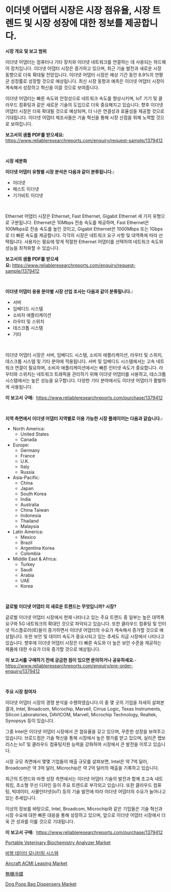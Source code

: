 <p><h1>이더넷 어댑터 시장은 시장 점유율, 시장 트렌드 및 시장 성장에 대한 정보를 제공합니다.</h1></p><p><strong>시장 개요 및 보고 범위</strong></p>
<p><p>이더넷 어댑터는 컴퓨터나 기타 장치와 이더넷 네트워크를 연결하는 데 사용되는 하드웨어 장치입니다. 이더넷 어댑터 시장은 증가하고 있으며, 최근 기술 발전과 새로운 시장 동향으로 더욱 확대될 전망입니다. 이더넷 어댑터 시장은 예상 기간 동안 8.9%의 연평균 성장률로 성장할 것으로 예상됩니다. 최신 시장 동향과 예측은 이더넷 어댑터 시장이 계속해서 성장하고 혁신을 이끌 것으로 보여줍니다.</p><p>이더넷 어댑터는 빠른 속도와 안정성으로 네트워크 속도를 향상시키며, IoT 기기 및 클라우드 컴퓨팅과 같은 새로운 기술의 도입으로 더욱 중요해지고 있습니다. 향후 이더넷 어댑터 시장은 더욱 확대될 것으로 예상되며, 더 나은 연결성과 효율성을 제공할 것으로 기대됩니다. 이더넷 어댑터 제조사들은 기술 혁신을 통해 시장 선점을 위해 노력할 것으로 보여집니다.</p></p>
<p><strong>보고서의 샘플 PDF를 받으세요:</strong> <a href="https://www.reliableresearchreports.com/enquiry/request-sample/1379412">https://www.reliableresearchreports.com/enquiry/request-sample/1379412</a></p>
<p>&nbsp;</p>
<p><strong>시장 세분화</strong></p>
<p><strong>이더넷 어댑터 유형별 시장 분석은 다음과 같이 분류됩니다.:</strong></p>
<p><ul><li>이더넷</li><li>패스트 이더넷</li><li>기가비트 이더넷</li></ul></p>
<p>&nbsp;</p>
<p><p>Ethernet 어댑터 시장은 Ethernet, Fast Ethernet, Gigabit Ethernet 세 가지 유형으로 구분됩니다. Ethernet은 10Mbps 전송 속도를 제공하며, Fast Ethernet은 100Mbps로 전송 속도를 높인 것이고, Gigabit Ethernet은 1000Mbps 또는 1Gbps로 더 빠른 속도를 제공합니다. 각각의 시장은 네트워크 요구 사항 및 대역폭에 따라 선택됩니다. 사용자는 필요에 맞게 적절한 Ethernet 어댑터를 선택하여 네트워크 속도와 성능을 최적화할 수 있습니다.</p></p>
<p><strong>보고서의 샘플 PDF를 받으세요:</strong>&nbsp;<a href="https://www.reliableresearchreports.com/enquiry/request-sample/1379412">https://www.reliableresearchreports.com/enquiry/request-sample/1379412</a></p>
<p>&nbsp;</p>
<p><strong> 이더넷 어댑터 응용 분야별 시장 산업 조사는 다음과 같이 분류됩니다.:</strong></p>
<p><ul><li>서버</li><li>임베디드 시스템</li><li>소비자 애플리케이션</li><li>라우터 및 스위치</li><li>데스크톱 시스템</li><li>기타</li></ul></p>
<p>&nbsp;</p>
<p><p>이더넷 어댑터 시장은 서버, 임베디드 시스템, 소비자 애플리케이션, 라우터 및 스위치, 데스크톱 시스템 및 기타 분야에 적용됩니다. 서버 및 임베디드 시스템에서는 고속 네트워크 연결이 필요하며, 소비자 애플리케이션에서는 빠른 인터넷 속도가 중요합니다. 라우터와 스위치는 네트워크 트래픽을 관리하기 위해 이더넷 어댑터를 사용하고, 데스크톱 시스템에서는 높은 성능을 요구합니다. 다양한 기타 분야에서도 이더넷 어댑터가 활발하게 사용됩니다.</p></p>
<p><strong>이 보고서 구매:</strong>&nbsp; <a href="https://www.reliableresearchreports.com/purchase/1379412">https://www.reliableresearchreports.com/purchase/1379412</a></p>
<p>&nbsp;</p>
<p><strong>지역 측면에서 이더넷 어댑터 지역별로 이용 가능한 시장 플레이어는 다음과 같습니다.:</strong></p>
<p><ul>
    <li>
        North America:
        <ul>
            <li>United States</li>
            <li>Canada</li>
        </ul>
    </li>
    <li>
        Europe:
        <ul>
            <li>Germany</li>
            <li>France</li>
            <li>U.K.</li>
            <li>Italy</li>
            <li>Russia</li>
        </ul>
    </li>
    <li>
        Asia-Pacific:
        <ul>
            <li>China</li>
            <li>Japan</li>
            <li>South Korea</li>
            <li>India</li>
            <li>Australia</li>
            <li>China Taiwan</li>
            <li>Indonesia</li>
            <li>Thailand</li>
            <li>Malaysia</li>
        </ul>
    </li>
    <li>
        Latin America:
        <ul>
            <li>Mexico</li>
            <li>Brazil</li>
            <li>Argentina Korea</li>
            <li>Colombia</li>
        </ul>
    </li>
    <li>
        Middle East & Africa:
        <ul>
            <li>Turkey</li>
            <li>Saudi</li>
            <li>Arabia</li>
            <li>UAE</li>
            <li>Korea</li>
        </ul>
    </li>
    </ul></p>
<p>&nbsp;</p>
<p><strong>글로벌 이더넷 어댑터 의 새로운 트렌드는 무엇입니까? 시장?</strong></p>
<p><p>글로벌 이더넷 어댑터 시장에서 현재 나타나고 있는 주요 트렌드 중 일부는 높은 대역폭 요구와 5G 네트워크의 확대인 것으로 파악되고 있습니다. 또한 클라우드 컴퓨팅 및 인터넷 익스플로러(IE)들이 증가하면서 이더넷 어댑터의 수요가 계속해서 증가할 것으로 예상됩니다. 또한 보안 및 데이터 속도가 중요시되고 있는 추세도 지금 시장에서 나타나고 있습니다. 향후에 이더넷 어댑터 시장은 더 빠른 속도와 더 높은 보안 수준을 제공하는 제품에 대한 수요가 더욱 증가할 것으로 예상됩니다.</p></p>
<p><strong>이 보고서를 구매하기 전에 궁금한 점이 있으면 문의하거나 공유하세요.</strong>- <a href="https://www.reliableresearchreports.com/enquiry/pre-order-enquiry/1379412">https://www.reliableresearchreports.com/enquiry/pre-order-enquiry/1379412</a></p>
<p>&nbsp;</p>
<p><strong>주요 시장 참여자</strong></p>
<p><p>이더넷 어댑터 시장의 경쟁 분석을 수행하였습니다.이 중 몇 곳의 기업을 자세히 살펴본 결과, Intel, Broadcom, Microchip, Marvell, Cirrus Logic, Texas Instruments, Silicon Laboratories, DAVICOM, Marvell, Microchip Technology, Realtek, Synopsys 등이 있습니다.</p><p>그중 Intel은 이더넷 어댑터 시장에서 큰 점유율을 갖고 있으며, 꾸준한 성장을 보여주고 있습니다. 브로드컴은 기술 혁신을 통해 시장에서 높은 평가를 받고 있으며, 실리콘 랩보리스는 IoT 및 클라우드 컴퓨팅지원 능력을 강화하여 시장에서 큰 발전을 이루고 있습니다.</p><p>시장 규모 측면에서 몇몇 기업들의 매출 규모를 살펴보면, Intel은 약 7억 달러, Broadcom은 약 3억 달러, Microchip은 약 2억 달러의 매출을 기록하고 있습니다.</p><p>최근의 트렌드와 마켓 성장 측면에서는 이더넷 어댑터 기술의 발전과 함께 초고속 네트워킹, 초소형 무선 디자인 등이 주요 트렌드로 부각되고 있습니다. 또한 클라우드 컴퓨팅, 빅데이터, 사물인터넷(IoT) 등의 기술 발전에 따라 이더넷 어댑터의 수요가 늘어나고 있는 추세입니다.</p><p>이상의 정보를 바탕으로, Intel, Broadcom, Microchip와 같은 기업들은 기술 혁신과 시장 수요에 대한 빠른 대응을 통해 성장하고 있으며, 앞으로 이더넷 어댑터 시장에서 더욱 큰 성과를 이룰 것으로 기대됩니다.</p></p>
<p><strong>이 보고서 구매:</strong>&nbsp;&nbsp;<a href="https://www.reliableresearchreports.com/purchase/1379412">https://www.reliableresearchreports.com/purchase/1379412</a></p>
<p><p><a href="https://issuu.com/reportprime-2/docs/portable-veterinary-biochemistry-analyzer-market-s">Portable Veterinary Biochemistry Analyzer Market</a></p><p><a href="https://github.com/crfsywufhm81415/Market-Research-Report-List-1/blob/main/1074886186572.md">비행 데이터 모니터링 시스템</a></p><p><a href="https://github.com/RickHolmes3/Market-Research-Report-List-3/blob/main/aircraft-acmi-leasing-market.md">Aircraft ACMI Leasing Market</a></p><p><a href="https://github.com/zekaoe592392/Market-Research-Report-List-1/blob/main/1076522186607.md">無機冷媒</a></p><p><a href="https://issuu.com/reportprime-2/docs/dog-poop-bag-dispensers-market-size-2030.pptx">Dog Poop Bag Dispensers Market</a></p></p>
